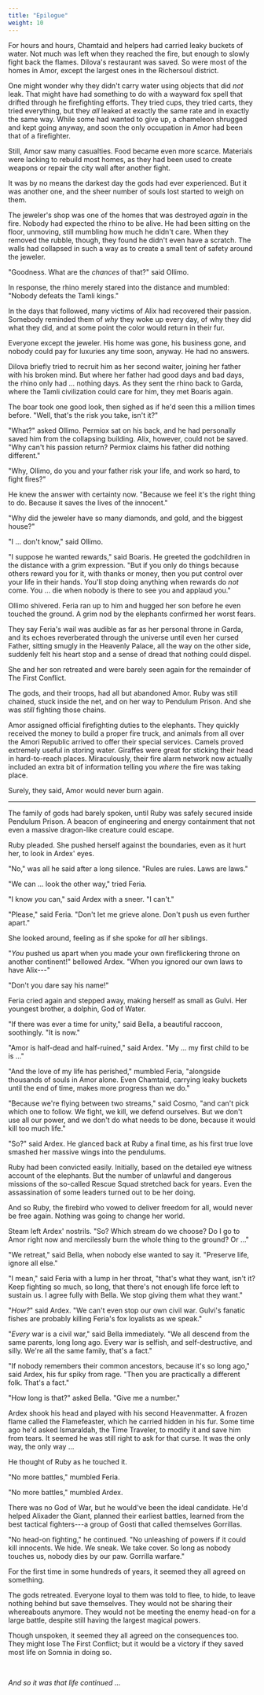 ```yaml
---
title: "Epilogue"
weight: 10
---
```

For hours and hours, Chamtaid and helpers had carried leaky buckets of water. Not much was left when they reached the fire, but enough to slowly fight back the flames. Dilova's restaurant was saved. So were most of the homes in Amor, except the largest ones in the Richersoul district.

One might wonder why they didn't carry water using objects that did _not_ leak. That might have had something to do with a wayward fox spell that drifted through he firefighting efforts. They tried cups, they tried carts, they tried everything, but they _all_ leaked at exactly the same rate and in exactly the same way. While some had wanted to give up, a chameleon shrugged and kept going anyway, and soon the only occupation in Amor had been that of a firefighter.

Still, Amor saw many casualties. Food became even more scarce. Materials were lacking to rebuild most homes, as they had been used to create weapons or repair the city wall after another fight.

It was by no means the darkest day the gods had ever experienced. But it was another one, and the sheer number of souls lost started to weigh on them.

The jeweler's shop was one of the homes that was destroyed _again_ in the fire. Nobody had expected the rhino to be alive. He had been sitting on the floor, unmoving, still mumbling how much he didn't care. When they removed the rubble, though, they found he didn't even have a scratch. The walls had collapsed in such a way as to create a small tent of safety around the jeweler.

"Goodness. What are the _chances_ of that?" said Ollimo.

In response, the rhino merely stared into the distance and mumbled: "Nobody defeats the Tamli kings."

In the days that followed, many victims of Alix had recovered their passion. Somebody reminded them of _why_ they woke up every day, of why they did what they did, and at some point the color would return in their fur.

Everyone except the jeweler. His home was gone, his business gone, and nobody could pay for luxuries any time soon, anyway. He had no answers.

Dilova briefly tried to recruit him as her second waiter, joining her father with his broken mind. But where her father had good days and bad days, the rhino only had ... nothing days. As they sent the rhino back to Garda, where the Tamli civilization could care for him, they met Boaris again.

The boar took one good look, then sighed as if he'd seen this a million times before. "Well, that's the risk you take, isn't it?"

"What?" asked Ollimo. Permiox sat on his back, and he had personally saved him from the collapsing building. Alix, however, could not be saved. "Why can't his passion return? Permiox claims his father did nothing different."

"Why, Ollimo, do you and your father risk your life, and work so hard, to fight fires?"

He knew the answer with certainty now. "Because we feel it's the right thing to do. Because it saves the lives of the innocent."

"Why did the jeweler have so many diamonds, and gold, and the biggest house?"

"I ... don't know," said Ollimo.

"I suppose he wanted rewards," said Boaris. He greeted the godchildren in the distance with a grim expression. "But if you only do things because others reward you for it, with thanks or money, then you put control over your life in their hands. You'll stop doing anything when rewards do _not_ come. You ... die when nobody is there to see you and applaud you."

Ollimo shivered. Feria ran up to him and hugged her son before he even touched the ground. A grim nod by the elephants confirmed her worst fears.

They say Feria's wail was audible as far as her personal throne in Garda, and its echoes reverberated through the universe until even her cursed Father, sitting smugly in the Heavenly Palace, all the way on the other side, suddenly felt his heart stop and a sense of dread that nothing could dispel.

She and her son retreated and were barely seen again for the remainder of The First Conflict.

The gods, and their troops, had all but abandoned Amor. Ruby was still chained, stuck inside the net, and on her way to Pendulum Prison. And she was _still_ fighting those chains.

Amor assigned official firefighting duties to the elephants. They quickly received the money to build a proper fire truck, and animals from all over the Amori Republic arrived to offer their special services. Camels proved extremely useful in storing water. Giraffes were great for sticking their head in hard-to-reach places. Miraculously, their fire alarm network now actually included an extra bit of information telling you _where_ the fire was taking place.

Surely, they said, Amor would never burn again.

___

The family of gods had barely spoken, until Ruby was safely secured inside Pendulum Prison. A beacon of engineering and energy containment that not even a massive dragon-like creature could escape.

Ruby pleaded. She pushed herself against the boundaries, even as it hurt her, to look in Ardex' eyes.

"No," was all he said after a long silence. "Rules are rules. Laws are laws."

"We can ... look the other way," tried Feria.

"I know _you_ can," said Ardex with a sneer. "I can't."

"Please," said Feria. "Don't let me grieve alone. Don't push us even further apart."

She looked around, feeling as if she spoke for _all_ her siblings.

"_You_ pushed us apart when you made your own fireflickering throne on another continent!" bellowed Ardex. "When you ignored our own laws to have Alix---"

"Don't you dare say his name!"

Feria cried again and stepped away, making herself as small as Gulvi. Her youngest brother, a dolphin, God of Water.

"If there was ever a time for unity," said Bella, a beautiful raccoon, soothingly. "It is now."

"Amor is half-dead and half-ruined," said Ardex. "My ... my first child to be is ..."

"And the love of my life has perished," mumbled Feria, "alongside thousands of souls in Amor alone. Even Chamtaid, carrying leaky buckets until the end of time, makes more progress than we do."

"Because we're flying between two streams," said Cosmo, "and can't pick which one to follow. We fight, we kill, we defend ourselves. But we don't use all our power, and we don't do what needs to be done, because it would kill too much life."

"So?" said Ardex. He glanced back at Ruby a final time, as his first true love smashed her massive wings into the pendulums. 

Ruby had been convicted easily. Initially, based on the detailed eye witness account of the elephants. But the number of unlawful and dangerous missions of the so-called Rescue Squad stretched back for years. Even the assassination of some leaders turned out to be her doing.

And so Ruby, the firebird who vowed to deliver freedom for all, would never be free again. Nothing was going to change her world.

Steam left Ardex' nostrils. "So? Which stream do we choose? Do I go to Amor right now and mercilessly burn the whole thing to the ground? Or ..."

"We retreat," said Bella, when nobody else wanted to say it. "Preserve life, ignore all else."

"I mean," said Feria with a lump in her throat, "that's what they want, isn't it? Keep fighting so much, so long, that there's not enough life force left to sustain us. I agree fully with Bella. We stop giving them what they want."

"_How?_" said Ardex. "We can't even stop our own civil war. Gulvi's fanatic fishes are probably killing Feria's fox loyalists as we speak."

"_Every_ war is a civil war," said Bella immediately. "We all descend from the same parents, long long ago. Every war is selfish, and self-destructive, and silly. We're all the same family, that's a fact."

"If nobody remembers their common ancestors, because it's so long ago," said Ardex, his fur spiky from rage. "Then you are practically a different folk. That's a fact."

"How long is that?" asked Bella. "Give me a number."

Ardex shook his head and played with his second Heavenmatter. A frozen flame called the Flamefeaster, which he carried hidden in his fur. Some time ago he'd asked Ismaraldah, the Time Traveler, to modify it and save him from tears. It seemed he was still right to ask for that curse. It was the only way, the only way ...

He thought of Ruby as he touched it.

"No more battles," mumbled Feria.

"No more battles," mumbled Ardex. 

There was no God of War, but he would've been the ideal candidate. He'd helped Alixader the Giant, planned their earliest battles, learned from the best tactical fighters---a group of Gosti that called themselves Gorrillas. 

"No head-on fighting," he continued. "No unleashing of powers if it could kill innocents. We hide. We sneak. We take cover. So long as nobody touches us, nobody dies by our paw. Gorrilla warfare."

For the first time in some hundreds of years, it seemed they all agreed on something.

The gods retreated. Everyone loyal to them was told to flee, to hide, to leave nothing behind but save themselves. They would not be sharing their whereabouts anymore. They would not be meeting the enemy head-on for a large battle, despite still having the largest magical powers.

Though unspoken, it seemed they all agreed on the consequences too. They might lose The First Conflict; but it would be a victory if they saved most life on Somnia in doing so.

&nbsp;

_And so it was that life continued ..._
